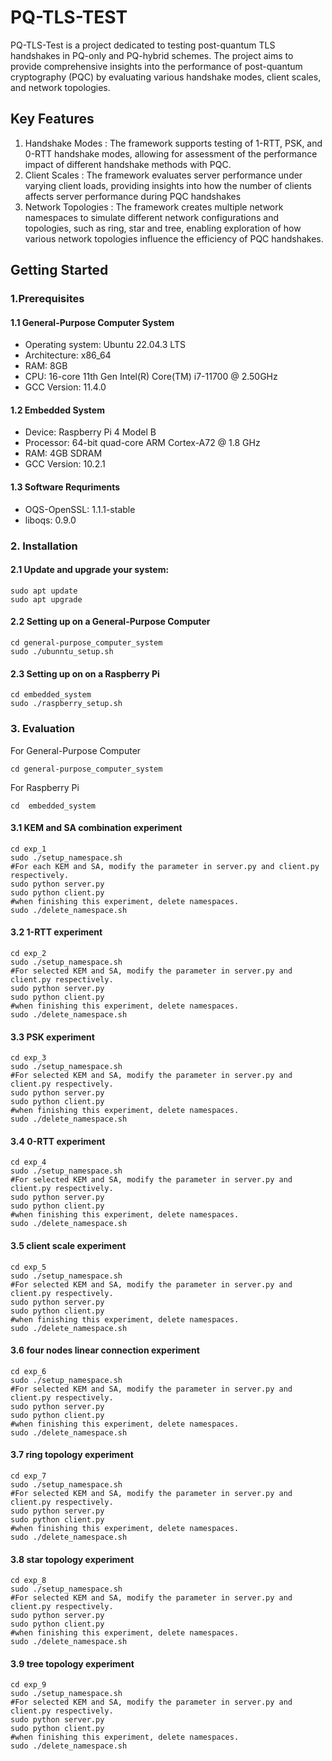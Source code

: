 # PQ-TLS-TEST
PQ-TLS-Test is a project dedicated to testing post-quantum TLS handshakes in PQ-only and PQ-hybrid schemes. The project aims to provide comprehensive insights into the performance of post-quantum cryptography (PQC) by evaluating various handshake modes, client scales, and network topologies.

## Key Features
1. Handshake Modes : The framework supports testing of 1-RTT, PSK, and 0-RTT handshake modes, allowing for assessment of the performance impact of different handshake methods with PQC.
2. Client Scales : The framework evaluates server performance under varying client loads, providing insights into how the number of clients affects server performance during PQC handshakes
3. Network Topologies : The framework creates multiple network namespaces to simulate different network configurations and topologies, such as ring, star and tree, enabling exploration of how various network topologies influence the efficiency of PQC handshakes.
## Getting Started
### 1.Prerequisites
#### 1.1 General-Purpose Computer System
* Operating system: Ubuntu 22.04.3 LTS
* Architecture: x86_64
* RAM: 8GB
* CPU: 16-core 11th Gen Intel(R) Core(TM) i7-11700 @ 2.50GHz
* GCC Version: 11.4.0 
#### 1.2 Embedded System
* Device: Raspberry Pi 4 Model B
* Processor: 64-bit quad-core ARM Cortex-A72 @ 1.8 GHz
* RAM: 4GB SDRAM
* GCC Version: 10.2.1
#### 1.3 Software Requriments
* OQS-OpenSSL: 1.1.1-stable
* liboqs: 0.9.0
### 2. Installation
#### 2.1 Update and upgrade your system:
```Shell
sudo apt update
sudo apt upgrade
```
#### 2.2 Setting up on a General-Purpose Computer
```shell
cd general-purpose_computer_system
sudo ./ubunntu_setup.sh
```
#### 2.3 Setting up on on a Raspberry Pi
```shell
cd embedded_system
sudo ./raspberry_setup.sh
```
### 3. Evaluation
For General-Purpose Computer
```shell
cd general-purpose_computer_system
```
For Raspberry Pi
```shell
cd  embedded_system
```
#### 3.1 KEM and SA combination experiment

```shell
cd exp_1
sudo ./setup_namespace.sh
#For each KEM and SA, modify the parameter in server.py and client.py respectively.
sudo python server.py
sudo python client.py
#when finishing this experiment, delete namespaces.
sudo ./delete_namespace.sh
```

#### 3.2 1-RTT experiment
```shell
cd exp_2
sudo ./setup_namespace.sh
#For selected KEM and SA, modify the parameter in server.py and client.py respectively.
sudo python server.py
sudo python client.py
#when finishing this experiment, delete namespaces.
sudo ./delete_namespace.sh
```
#### 3.3 PSK experiment
```shell
cd exp_3
sudo ./setup_namespace.sh
#For selected KEM and SA, modify the parameter in server.py and client.py respectively.
sudo python server.py
sudo python client.py
#when finishing this experiment, delete namespaces.
sudo ./delete_namespace.sh
```

#### 3.4 0-RTT experiment
```shell
cd exp_4
sudo ./setup_namespace.sh
#For selected KEM and SA, modify the parameter in server.py and client.py respectively.
sudo python server.py
sudo python client.py
#when finishing this experiment, delete namespaces.
sudo ./delete_namespace.sh
```

#### 3.5 client scale experiment
```shell
cd exp_5
sudo ./setup_namespace.sh
#For selected KEM and SA, modify the parameter in server.py and client.py respectively.
sudo python server.py
sudo python client.py
#when finishing this experiment, delete namespaces.
sudo ./delete_namespace.sh
```

#### 3.6 four nodes linear connection experiment
```shell
cd exp_6
sudo ./setup_namespace.sh
#For selected KEM and SA, modify the parameter in server.py and client.py respectively.
sudo python server.py
sudo python client.py
#when finishing this experiment, delete namespaces.
sudo ./delete_namespace.sh
```
#### 3.7 ring topology experiment
```shell
cd exp_7
sudo ./setup_namespace.sh
#For selected KEM and SA, modify the parameter in server.py and client.py respectively.
sudo python server.py
sudo python client.py
#when finishing this experiment, delete namespaces.
sudo ./delete_namespace.sh
```

#### 3.8 star topology experiment
```shell
cd exp_8
sudo ./setup_namespace.sh
#For selected KEM and SA, modify the parameter in server.py and client.py respectively.
sudo python server.py
sudo python client.py
#when finishing this experiment, delete namespaces.
sudo ./delete_namespace.sh
```
#### 3.9 tree topology experiment
```shell
cd exp_9
sudo ./setup_namespace.sh
#For selected KEM and SA, modify the parameter in server.py and client.py respectively.
sudo python server.py
sudo python client.py
#when finishing this experiment, delete namespaces.
sudo ./delete_namespace.sh
```